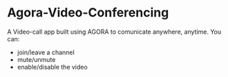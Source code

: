 # Agora-Video-Conferencing
A Video-call app built using AGORA to comunicate anywhere, anytime. 
You can:

-  join/leave a channel
- mute/unmute 
- enable/disable the video
